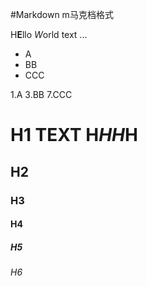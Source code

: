 #Markdown m马克档格式

H**E**llo *W*orld text ...
* A
* BB
* CCC

1.A
3.BB
7.CCC

# H1 TEXT H*HH*H
## H2
### H3
#### H4
##### H5
###### H6
